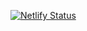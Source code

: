 [![Netlify Status](https://api.netlify.com/api/v1/badges/d8bf4aa0-a136-468c-8eac-6e8b9496406a/deploy-status)](https://app.netlify.com/sites/nifty-bose-a6cf14/deploys)


